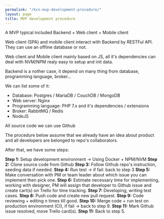 ```yaml
---
permalink: "/kcn-mvp-development-procedure/"
layout: page
title: MVP development procedure
---
```


A MVP typical included Backend + Web client + Mobile client

Web client (SPA) and mobile client interact with Backend by RESTFul API. They can use an offline database or not.

Web client and Mobile client mainly based on JS, all it's dependencies can deal with NVM/NPM realy easy to setup and init data.

Backend is a nother case, it depend on many thing from database, programming language, broker...

We can list some of it:

* Database: Postgres / MariaDB / CouchDB / MongoDB
* Web server: Nginx
* Programming language: PHP 7.x and it's dependencies / extensions
* Broker: RabbitMQ / Redis
* NodeJS

All source code we can use Github

The procedure below assume that we already have an idea about product and all developers are belonged to repo's collaborators.

After that, we have some steps:

**Step 1:** Setup development environment -> Using Docker + NPM/NVM
**Step 2:** Clone source code from Github
**Step 3:** Follow Github repo's instruction, seeding data if needed.
**Step 4:** Run test -> if fail: back to step 3
**Step 5:** Make conversation with PM or team leader about which issue you can implement then pick one.
**Step 6:** Estimate necessary time for implementing, working with designer, PM will assign that developer to Github issue and create cart(s) on Trello for time tracking.
**Step 7:** Developing, writing test cases.
**Step 8:** Push code and create new pull request.
**Step 9:** Code reviewing + editing n times till good.
**Step 10:** Merge code + run test on production environment (CI), if fail -> back to step 9.
**Step 11:** Mark Github issue resolved, move Trello card(s).
**Step 11:** Back to step 5.
